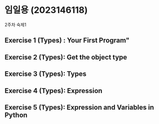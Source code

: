 
# 임일용 (2023146118)
2주차 숙제1 
## Exercise 1 (Types) : Your First Program"
## Exercise 2 (Types): Get the object type
## Exercise 3 (Types): Types
## Exercise 4 (Types): Expression
## Exercise 5 (Types): Expression and Variables in Python


  
